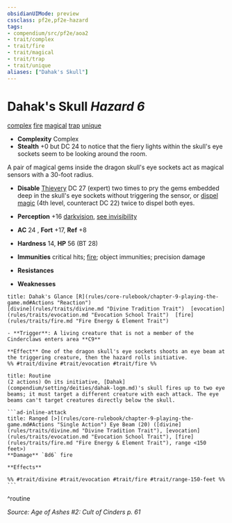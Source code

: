 ```yaml
---
obsidianUIMode: preview
cssclass: pf2e,pf2e-hazard
tags:
- compendium/src/pf2e/aoa2
- trait/complex
- trait/fire
- trait/magical
- trait/trap
- trait/unique
aliases: ["Dahak's Skull"]
---
```

# Dahak's Skull *Hazard 6*  
[complex](rules/traits/complex.md "Complex Hazard Trait")  [fire](rules/traits/fire.md "Fire Energy & Element Trait")  [magical](rules/traits/magical.md "Magical Item Trait")  [trap](rules/traits/trap.md "Trap Hazard Trait")  [unique](rules/traits/unique.md "Unique Rarity Trait")  

- **Complexity** Complex
- **Stealth** +0 but DC 24 to notice that the fiery lights within the skull's eye sockets seem to be looking around the room.  

A pair of magical gems inside the dragon skull's eye sockets act as magical sensors with a 30-foot radius.

- **Disable** [Thievery](compendium/skills.md#Thievery) DC 27 (expert) two times to pry the gems embedded deep in the skull's eye sockets without triggering the sensor, or [dispel magic](compendium/spells/dispel-magic.md) (4th level, counteract DC 22) twice to dispel both eyes.  
- **Perception** +16 [darkvision](rules/abilities/darkvision.md), [see invisibility](compendium/spells/see-invisibility.md)  

- **AC** 24 , **Fort** +17, **Ref** +8
- **Hardness** 14, **HP** 56 (BT 28)
- **Immunities** critical hits; [fire](rules/traits/fire.md "Fire Energy & Element Trait"); object immunities; precision damage
- **Resistances** 
- **Weaknesses** 
     
```ad-embed-ability
title: Dahak's Glance [R](rules/core-rulebook/chapter-9-playing-the-game.md#Actions "Reaction")
[divine](rules/traits/divine.md "Divine Tradition Trait")  [evocation](rules/traits/evocation.md "Evocation School Trait")  [fire](rules/traits/fire.md "Fire Energy & Element Trait")  

- **Trigger**: A living creature that is not a member of the Cinderclaws enters area **C9**

**Effect** One of the dragon skull's eye sockets shoots an eye beam at the triggering creature, then the hazard rolls initiative.  
%% #trait/divine #trait/evocation #trait/fire %%
```

````ad-pf2-summary
title: Routine
(2 actions) On its initiative, [Dahak](compendium/setting/deities/dahak-logm.md)'s skull fires up to two eye beams; it must target a different creature with each attack. The eye beams can't target creatures directly below the skull.

```ad-inline-attack
title: Ranged [>](rules/core-rulebook/chapter-9-playing-the-game.md#Actions "Single Action") Eye Beam (20) ([divine](rules/traits/divine.md "Divine Tradition Trait"), [evocation](rules/traits/evocation.md "Evocation School Trait"), [fire](rules/traits/fire.md "Fire Energy & Element Trait"), range <150 feet>)
**Damage** `8d6` fire 
 
**Effects** 

%% #trait/divine #trait/evocation #trait/fire #trait/range-150-feet %%
```
````
^routine

*Source: Age of Ashes #2: Cult of Cinders p. 61*